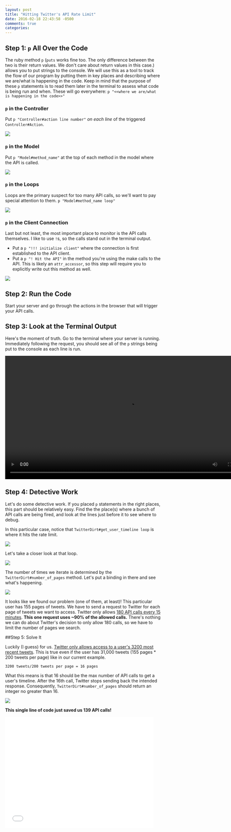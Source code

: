 ```yaml
---
layout: post
title: "Hitting Twitter's API Rate Limit"
date: 2016-02-18 22:43:58 -0500
comments: true
categories: 
---
```


## Step 1: `p` All Over the Code
The ruby method `p` (`puts` works fine too. The only difference between the two is their return values. We don't care about return values in this case.) allows you to put strings to the console. We will use this as a tool to track the flow of our program by putting them in key places and describing where we are/what is happening in the code. Keep in mind that the purpose of these `p` statements is to read them later in the terminal to assess what code is being run and when. These will go everywhere: `p "<<where we are/what is happening in the code>>"`

### `p` in the Controller
Put `p "Controller#action line number"` *on each line* of the triggered `Controller#Action`.

<img src="{{ root_url }}/images/twitter-api/controller.png" />

### `p` in the Model
Put `p "Model#method_name"` at the top of each method in the model where the API is called.

<img src="{{ root_url }}/images/twitter-api/model.png" />

### `p` in the Loops
Loops are the primary suspect for too many API calls, so we'll want to pay special attention to them. `p "Model#method_name loop"`

<img src="{{ root_url }}/images/twitter-api/model-loop.png" />

### `p` in the Client Connection
Last but not least, the most important place to monitor is the API calls themselves. I like to use `!`s, so the calls stand out in the terminal output.  

* Put a `p "!!! initialize client"` where the connection is first established to the API client.
* Put a `p "! Hit the API"` in the method you're using the make calls to the API. This is likely an `attr_accessor`, so this step will require you to explicitly write out this method as well.

<img src="{{ root_url }}/images/twitter-api/client.png" />

## Step 2: Run the Code
Start your server and go through the actions in the browser that will trigger your API calls.

## Step 3: Look at the Terminal Output
Here's the moment of truth. Go to the terminal where your server is running. Immediately following the request, you should see all of the `p` strings being put to the console as each line is run. 

<video controls loop width="800" autoplay>
  <source src="{{ root_url }}/images/twitter-api/api-hell.mp4" type="video/mp4">
</video>

## Step 4: Detective Work
Let's do some detective work. If you placed `p` statements in the right places, this part should be relatively easy. Find the the place(s) where a bunch of API calls are being fired, and look at the lines just before it to see where to debug.

In this particular case, notice that `TwitterDirt#get_user_timeline loop` is where it hits the rate limit. 

<img src="{{ root_url }}/images/twitter-api/terminal-output.png" />

Let's take a closer look at that loop. 

<img src="{{ root_url }}/images/twitter-api/detective-work.png" />

The number of times we iterate is determined by the `TwitterDirt#number_of_pages` method. Let's put a binding in there and see what's happening.

<img src="{{ root_url }}/images/twitter-api/pry.png" />

It looks like we found our problem (one of them, at least)! This particular user has 155 pages of tweets. We have to send a request to Twitter for each page of tweets we want to access. Twitter only allows [180 API calls every 15 minutes](https://dev.twitter.com/rest/public/rate-limiting). **This one request uses ~90% of the allowed calls.** There's nothing we can do about Twitter's decision to only allow 180 calls, so we have to limit the number of pages we search.

##Step 5: Solve It

Luckily (I guess) for us. [Twitter only allows access to a user's 3200 most recent tweets](https://dev.twitter.com/rest/reference/get/statuses/user_timeline). This is true even if the user has 31,000 tweets (155 pages * 200 tweets per page) like in our current example.

`3200 tweets/200 tweets per page = 16 pages`

What this means is that 16 should be the max number of API calls to get a user's timeline. After the 16th call, Twitter stops sending back the intended response. Consequently, `TwitterDirt#number_of_pages` should return an integer no greater than 16.

<img src="{{ root_url }}/images/twitter-api/number-of-pages.png" />

**This single line of code just saved us 139 API calls!**

<iframe src="//giphy.com/embed/eoxomXXVL2S0E?hideSocial=true" width="480" height="360" frameborder="0" class="giphy-embed" allowfullscreen=""></iframe>